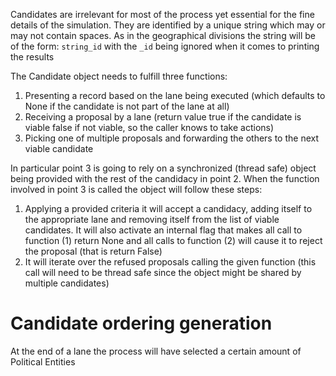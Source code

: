 Candidates are irrelevant for most of the process yet essential for the fine details of the 
simulation. They are identified by a unique string which may or may not contain spaces. As in the 
geographical divisions 
the string will
  be of the form: `string_id` with the `_id` being ignored when it comes to printing the results

The Candidate object needs to fulfill three functions:
1. Presenting a record based on the lane being executed (which defaults to None if the candidate is 
not part of the lane at all)
2. Receiving a proposal by a lane (return value true if the candidate is viable false if not viable, 
so the caller knows to take actions)
3. Picking one of multiple proposals and forwarding the others to the next viable candidate

In particular point 3 is going to rely on a synchronized (thread safe) object being provided with 
the rest of the candidacy in point 2. When the function involved in point 3 is called the object 
will follow these steps:
1. Applying a provided criteria it will accept a candidacy, adding itself to the appropriate lane 
and removing itself from the list of viable candidates. It will also activate an internal flag that 
makes all call to function (1) return None and all calls to function (2) will cause it to reject the 
proposal (that is return False)
2. It will iterate over the refused proposals calling the given function (this call will need to be 
thread safe since the object might be shared by multiple candidates)

# Candidate ordering generation

At the end of a lane the process will have selected a certain amount of Political Entities
